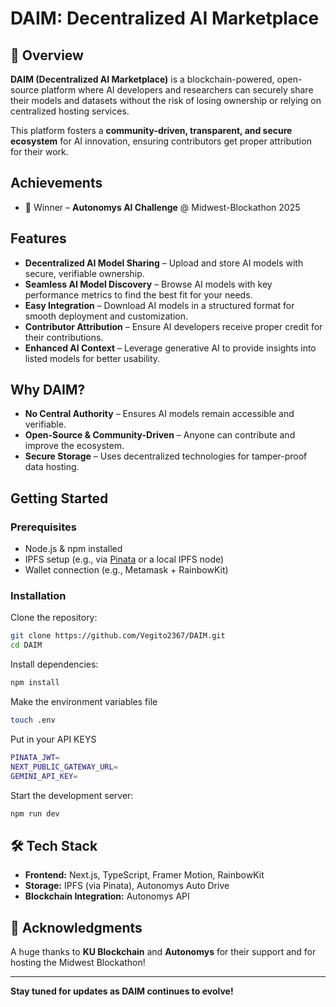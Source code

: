 # DAIM: Decentralized AI Marketplace

## 🚀 Overview
**DAIM (Decentralized AI Marketplace)** is a blockchain-powered, open-source platform where AI developers and researchers can securely share their models and datasets without the risk of losing ownership or relying on centralized hosting services. 

This platform fosters a **community-driven, transparent, and secure ecosystem** for AI innovation, ensuring contributors get proper attribution for their work.


## Achievements
- 🥇 Winner – **Autonomys AI Challenge** @ Midwest-Blockathon 2025


## Features
- **Decentralized AI Model Sharing** – Upload and store AI models with secure, verifiable ownership.
- **Seamless AI Model Discovery** – Browse AI models with key performance metrics to find the best fit for your needs.
- **Easy Integration** – Download AI models in a structured format for smooth deployment and customization.
- **Contributor Attribution** – Ensure AI developers receive proper credit for their contributions.
- **Enhanced AI Context** – Leverage generative AI to provide insights into listed models for better usability.

## Why DAIM?
- **No Central Authority** – Ensures AI models remain accessible and verifiable.
- **Open-Source & Community-Driven** – Anyone can contribute and improve the ecosystem.
- **Secure Storage** – Uses decentralized technologies for tamper-proof data hosting.

## Getting Started
### Prerequisites
- Node.js & npm installed
- IPFS setup (e.g., via [Pinata](https://www.pinata.cloud/) or a local IPFS node)
- Wallet connection (e.g., Metamask + RainbowKit)

### Installation
Clone the repository:
```bash
git clone https://github.com/Vegito2367/DAIM.git
cd DAIM
```
Install dependencies:
```bash
npm install
```
Make the environment variables file
```bash
touch .env
```
Put in your API KEYS
```bash
PINATA_JWT=
NEXT_PUBLIC_GATEWAY_URL=
GEMINI_API_KEY=
```
Start the development server:
```bash
npm run dev
```


## 🛠 Tech Stack
- **Frontend:** Next.js, TypeScript, Framer Motion, RainbowKit
- **Storage:** IPFS (via Pinata), Autonomys Auto Drive
- **Blockchain Integration:** Autonomys API


## 📢 Acknowledgments
A huge thanks to **KU Blockchain** and **Autonomys** for their support and for hosting the Midwest Blockathon!

---

**Stay tuned for updates as DAIM continues to evolve!**
